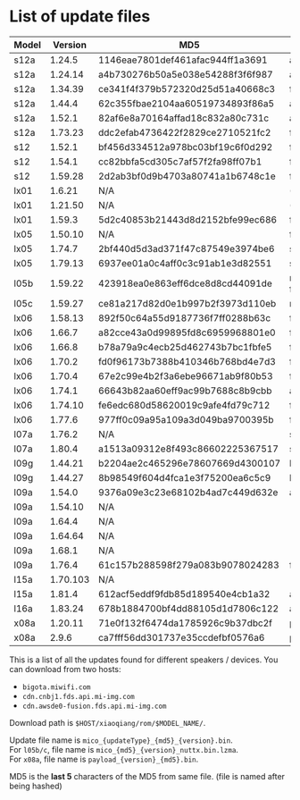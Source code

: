 # List of update files

|Model | Version  | MD5                              | Update type |
|------|----------|----------------------------------|-------------|
| s12a | 1.24.5   | 1146eae7801def461afac944ff1a3691 | all |
| s12a | 1.24.14  | a4b730276b50a5e038e54288f3f6f987 | all |
| s12a | 1.34.39  | ce341f4f379b572320d25d51a40668c3 | firmware |
| s12a | 1.44.4   | 62c355fbae2104aa60519734893f86a5 | all |
| s12a | 1.52.1   | 82af6e8a70164affad18c832a80c731c | all |
| s12a | 1.73.23  | ddc2efab4736422f2829ce2710521fc2 | firmware |
| s12  | 1.52.1   | bf456d334512a978bc03bf19c6f0d292 | firmware |
| s12  | 1.54.1   | cc82bbfa5cd305c7af57f2fa98ff07b1 | firmware |
| s12  | 1.59.28  | 2d2ab3bf0d9b4703a80741a1b6748c1e | firmware |
| lx01 | 1.6.21   | N/A | (CHANNEL=release) |
| lx01 | 1.21.50  | N/A | (CHANNEL=current) |
| lx01 | 1.59.3   | 5d2c40853b21443d8d2152bfe99ec686 | firmware |
| lx05 | 1.50.10  | N/A | firmware |
| lx05 | 1.74.7   | 2bf440d5d3ad371f47c87549e3974be6 | skr_firmware |
| lx05 | 1.79.13  | 6937ee01a0c4aff0c3c91ab1e3d82551 | skr_all |
| l05b | 1.59.22  | 423918ea0e863eff6dce8d8cd44091de | nuttx (from l05c family) |
| l05c | 1.59.27  | ce81a217d82d0e1b997b2f3973d110eb | nuttx |
| lx06 | 1.58.13  | 892f50c64a55d9187736f7ff0288b63c | firmware |
| lx06 | 1.66.7   | a82cce43a0d99895fd8c6959968801e0 | firmware |
| lx06 | 1.66.8   | b78a79a9c4ecb25d462743b7bc1fbfe5 | firmware |
| lx06 | 1.70.2   | fd0f96173b7388b410346b768bd4e7d3 | firmware |
| lx06 | 1.70.4   | 67e2c99e4b2f3a6ebe96671ab9f80b53 | firmware |
| lx06 | 1.74.1   | 66643b82aa60eff9ac99b7688c8b9cbb | all |
| lx06 | 1.74.10  | fe6edc680d58620019c9afe4fd79c712 | firmware |
| lx06 | 1.77.6   | 977ff0c09a95a109a3d049ba9700395b | firmware |
| l07a | 1.76.2   | N/A | skr_firmware |
| l07a | 1.80.4   | a1513a09312e8f493c86602225367517 | skr_firmware |
| l09g | 1.44.21  | b2204ae2c465296e78607669d4300107 | l09g |
| l09g | 1.44.27  | 8b98549f604d4fca1e3f75200ea6c5c9 | l09g |
| l09a | 1.54.0   | 9376a09e3c23e68102b4ad7c449d632e | all |
| l09a | 1.54.10  | N/A | |
| l09a | 1.64.4   | N/A | |
| l09a | 1.64.64  | N/A | |
| l09a | 1.68.1   | N/A | |
| l09a | 1.76.4   | 61c157b288598f279a083b9078024283 | firmware |
| l15a | 1.70.103 | N/A | |
| l15a | 1.81.4   | 612acf5eddf9fdb85d189540e4cb1a32 | all |
| l16a | 1.83.24  | 678b1884700bf4dd88105d1d7806c122 | all |
| x08a | 1.20.11  | 71e0f132f6474da1785926c9b37dbc2f | payload |
| x08a | 2.9.6    | ca7fff56dd301737e35ccdefbf0576a6 | payload |

This is a list of all the updates found for different speakers / devices.
You can download from two hosts:
- `bigota.miwifi.com`
- `cdn.cnbj1.fds.api.mi-img.com`
- `cdn.awsde0-fusion.fds.api.mi-img.com`

Download path is `$HOST/xiaoqiang/rom/$MODEL_NAME/`.

Update file name is `mico_{updateType}_{md5}_{version}.bin`.  
For `l05b/c`, file name is `mico_{md5}_{version}_nuttx.bin.lzma`.  
For `x08a`, file name is `payload_{version}_{md5}.bin`.  

MD5 is the **last 5** characters of the MD5 from same file.
(file is named after being hashed)
